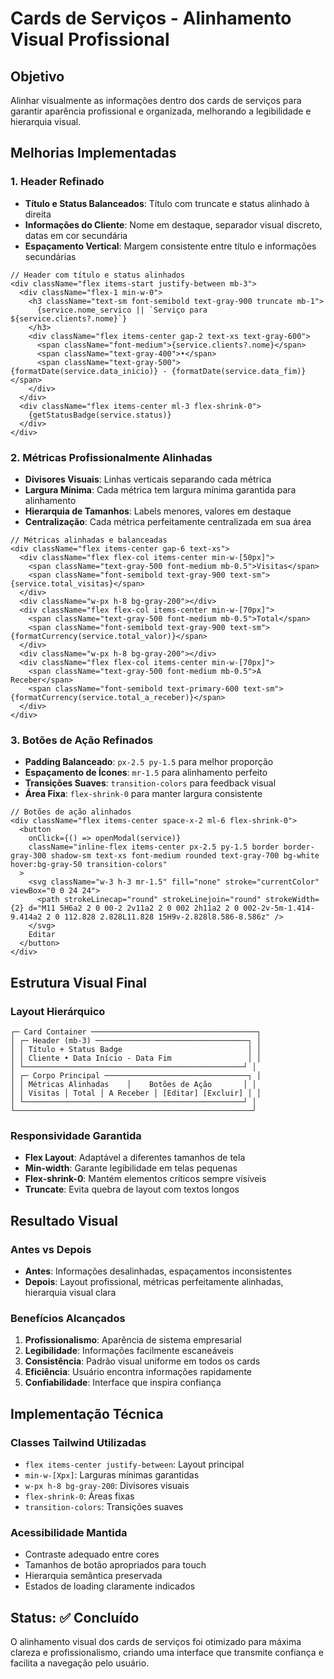 # Cards de Serviços - Alinhamento Visual Profissional

## Objetivo
Alinhar visualmente as informações dentro dos cards de serviços para garantir aparência profissional e organizada, melhorando a legibilidade e hierarquia visual.

## Melhorias Implementadas

### 1. **Header Refinado**
- **Título e Status Balanceados**: Título com truncate e status alinhado à direita
- **Informações do Cliente**: Nome em destaque, separador visual discreto, datas em cor secundária
- **Espaçamento Vertical**: Margem consistente entre título e informações secundárias

```tsx
// Header com título e status alinhados
<div className="flex items-start justify-between mb-3">
  <div className="flex-1 min-w-0">
    <h3 className="text-sm font-semibold text-gray-900 truncate mb-1">
      {service.nome_servico || `Serviço para ${service.clients?.nome}`}
    </h3>
    <div className="flex items-center gap-2 text-xs text-gray-600">
      <span className="font-medium">{service.clients?.nome}</span>
      <span className="text-gray-400">•</span>
      <span className="text-gray-500">{formatDate(service.data_inicio)} - {formatDate(service.data_fim)}</span>
    </div>
  </div>
  <div className="flex items-center ml-3 flex-shrink-0">
    {getStatusBadge(service.status)}
  </div>
</div>
```

### 2. **Métricas Profissionalmente Alinhadas**
- **Divisores Visuais**: Linhas verticais separando cada métrica
- **Largura Mínima**: Cada métrica tem largura mínima garantida para alinhamento
- **Hierarquia de Tamanhos**: Labels menores, valores em destaque
- **Centralização**: Cada métrica perfeitamente centralizada em sua área

```tsx
// Métricas alinhadas e balanceadas
<div className="flex items-center gap-6 text-xs">
  <div className="flex flex-col items-center min-w-[50px]">
    <span className="text-gray-500 font-medium mb-0.5">Visitas</span>
    <span className="font-semibold text-gray-900 text-sm">{service.total_visitas}</span>
  </div>
  <div className="w-px h-8 bg-gray-200"></div>
  <div className="flex flex-col items-center min-w-[70px]">
    <span className="text-gray-500 font-medium mb-0.5">Total</span>
    <span className="font-semibold text-gray-900 text-sm">{formatCurrency(service.total_valor)}</span>
  </div>
  <div className="w-px h-8 bg-gray-200"></div>
  <div className="flex flex-col items-center min-w-[70px]">
    <span className="text-gray-500 font-medium mb-0.5">A Receber</span>
    <span className="font-semibold text-primary-600 text-sm">{formatCurrency(service.total_a_receber)}</span>
  </div>
</div>
```

### 3. **Botões de Ação Refinados**
- **Padding Balanceado**: `px-2.5 py-1.5` para melhor proporção
- **Espaçamento de Ícones**: `mr-1.5` para alinhamento perfeito
- **Transições Suaves**: `transition-colors` para feedback visual
- **Área Fixa**: `flex-shrink-0` para manter largura consistente

```tsx
// Botões de ação alinhados
<div className="flex items-center space-x-2 ml-6 flex-shrink-0">
  <button
    onClick={() => openModal(service)}
    className="inline-flex items-center px-2.5 py-1.5 border border-gray-300 shadow-sm text-xs font-medium rounded text-gray-700 bg-white hover:bg-gray-50 transition-colors"
  >
    <svg className="w-3 h-3 mr-1.5" fill="none" stroke="currentColor" viewBox="0 0 24 24">
      <path strokeLinecap="round" strokeLinejoin="round" strokeWidth={2} d="M11 5H6a2 2 0 00-2 2v11a2 2 0 002 2h11a2 2 0 002-2v-5m-1.414-9.414a2 2 0 112.828 2.828L11.828 15H9v-2.828l8.586-8.586z" />
    </svg>
    Editar
  </button>
</div>
```

## Estrutura Visual Final

### **Layout Hierárquico**
```
┌─ Card Container ─────────────────────────────────────┐
│ ┌─ Header (mb-3) ──────────────────────────────────┐ │
│ │ Título + Status Badge                            │ │
│ │ Cliente • Data Início - Data Fim                 │ │
│ └─────────────────────────────────────────────────┘ │
│ ┌─ Corpo Principal ────────────────────────────────┐ │
│ │ Métricas Alinhadas    │    Botões de Ação       │ │
│ │ Visitas │ Total │ A Receber │ [Editar] [Excluir] │ │
│ └─────────────────────────────────────────────────┘ │
└─────────────────────────────────────────────────────┘
```

### **Responsividade Garantida**
- **Flex Layout**: Adaptável a diferentes tamanhos de tela
- **Min-width**: Garante legibilidade em telas pequenas
- **Flex-shrink-0**: Mantém elementos críticos sempre visíveis
- **Truncate**: Evita quebra de layout com textos longos

## Resultado Visual

### **Antes vs Depois**
- **Antes**: Informações desalinhadas, espaçamentos inconsistentes
- **Depois**: Layout profissional, métricas perfeitamente alinhadas, hierarquia visual clara

### **Benefícios Alcançados**
1. **Profissionalismo**: Aparência de sistema empresarial
2. **Legibilidade**: Informações facilmente escaneáveis
3. **Consistência**: Padrão visual uniforme em todos os cards
4. **Eficiência**: Usuário encontra informações rapidamente
5. **Confiabilidade**: Interface que inspira confiança

## Implementação Técnica

### **Classes Tailwind Utilizadas**
- `flex items-center justify-between`: Layout principal
- `min-w-[Xpx]`: Larguras mínimas garantidas
- `w-px h-8 bg-gray-200`: Divisores visuais
- `flex-shrink-0`: Áreas fixas
- `transition-colors`: Transições suaves

### **Acessibilidade Mantida**
- Contraste adequado entre cores
- Tamanhos de botão apropriados para touch
- Hierarquia semântica preservada
- Estados de loading claramente indicados

## Status: ✅ Concluído

O alinhamento visual dos cards de serviços foi otimizado para máxima clareza e profissionalismo, criando uma interface que transmite confiança e facilita a navegação pelo usuário.
